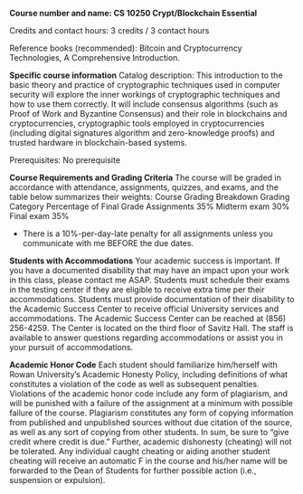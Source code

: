 **Course number and name:	CS 10250 Crypt/Blockchain Essential**

Credits and contact hours:	3 credits / 3 contact hours

Reference books (recommended): Bitcoin and Cryptocurrency Technologies, A Comprehensive Introduction.

**Specific course information**
Catalog description:	This introduction to the basic theory and practice of cryptographic techniques used in computer security will explore the inner workings of cryptographic techniques and how to use them correctly. It will include consensus algorithms (such as Proof of Work and Byzantine Consensus) and their role in blockchains and cryptocurrencies, cryptographic tools employed in cryptocurrencies (including digital signatures algorithm and zero-knowledge proofs) and trusted hardware in blockchain-based systems. 

Prerequisites: 	No prerequisite


**Course Requirements and Grading Criteria**
The course will be graded in accordance with attendance, assignments, quizzes, and exams, and the table below summarizes their weights:
Course Grading Breakdown
Grading Category	Percentage of Final Grade
Assignments	35%
Midterm exam	30%
Final exam	35%

* There is a 10%-per-day-late penalty for all assignments unless you communicate with me BEFORE the due dates. 

**Students with Accommodations**
Your academic success is important. If you have a documented disability that may have an impact upon your work in this class, please contact me ASAP. Students must schedule their exams in the testing center if they are eligible to receive extra time per their accommodations. Students must provide documentation of their disability to the Academic Success Center to receive official University services and accommodations. The Academic Success Center can be reached at (856) 256-4259. The Center is located on the third floor of Savitz Hall. The staff is available to answer questions regarding accommodations or assist you in your pursuit of accommodations.

**Academic Honor Code**
Each student should familiarize him/herself with Rowan University’s Academic Honesty Policy, including definitions of what constitutes a violation of the code as well as subsequent penalties.  Violations of the academic honor code include any form of plagiarism, and will be punished with a failure of the assignment at a minimum with possible failure of the course.  Plagiarism constitutes any form of copying information from published and unpublished sources without due citation of the source, as well as any sort of copying from other students.  In sum, be sure to “give credit where credit is due.” Further, academic dishonesty (cheating) will not be tolerated. Any individual caught cheating or aiding another student cheating will receive an automatic F in the course and his/her name will be forwarded to the Dean of Students for further possible action (i.e., suspension or expulsion).

